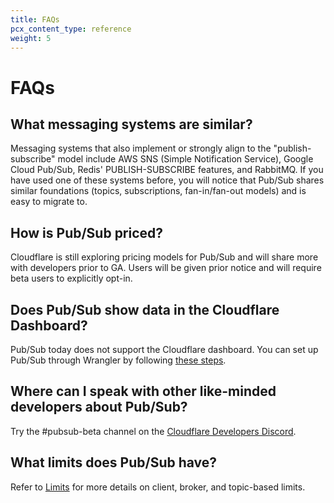 ```yaml
---
title: FAQs
pcx_content_type: reference
weight: 5
---
```


# FAQs

## What messaging systems are similar?

Messaging systems that also implement or strongly align to the "publish-subscribe" model include AWS SNS (Simple Notification Service), Google Cloud Pub/Sub, Redis' PUBLISH-SUBSCRIBE features, and RabbitMQ. If you have used one of these systems before, you will notice that Pub/Sub shares similar foundations (topics, subscriptions, fan-in/fan-out models) and is easy to migrate to.

## How is Pub/Sub priced?

Cloudflare is still exploring pricing models for Pub/Sub and will share more with developers prior to GA. Users will be given prior notice and will require beta users to explicitly opt-in.

## Does Pub/Sub show data in the Cloudflare Dashboard?

Pub/Sub today does not support the Cloudflare dashboard. You can set up Pub/Sub through Wrangler by following [these steps](/pub-sub/guide/).

## Where can I speak with other like-minded developers about Pub/Sub?

Try the #pubsub-beta channel on the [Cloudflare Developers Discord](https://discord.com/invite/cloudflaredev).

## What limits does Pub/Sub have?

Refer to [Limits](/pub-sub/platform/limits) for more details on client, broker, and topic-based limits.
